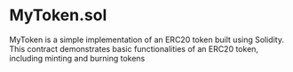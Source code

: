 # MyToken.sol
MyToken is a simple implementation of an ERC20 token built using Solidity. This contract demonstrates basic functionalities of an ERC20 token, including minting and burning tokens
